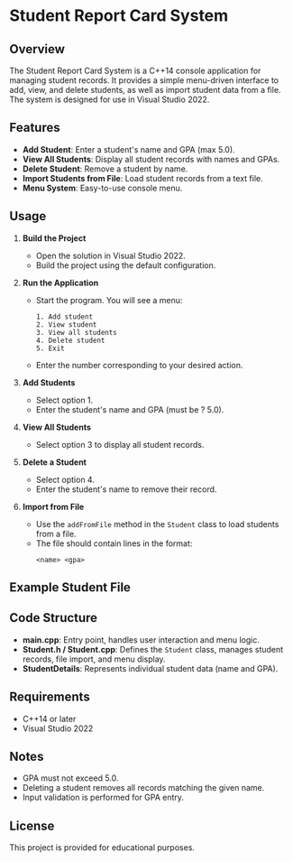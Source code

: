 # Student Report Card System

## Overview

The Student Report Card System is a C++14 console application for managing student records. It provides a simple menu-driven interface to add, view, and delete students, as well as import student data from a file. The system is designed for use in Visual Studio 2022.

## Features

- **Add Student**: Enter a student's name and GPA (max 5.0).
- **View All Students**: Display all student records with names and GPAs.
- **Delete Student**: Remove a student by name.
- **Import Students from File**: Load student records from a text file.
- **Menu System**: Easy-to-use console menu.

## Usage

1. **Build the Project**
   - Open the solution in Visual Studio 2022.
   - Build the project using the default configuration.

2. **Run the Application**
   - Start the program. You will see a menu:
     ```
     1. Add student
     2. View student
     3. View all students
     4. Delete student
     5. Exit
     ```
   - Enter the number corresponding to your desired action.

3. **Add Students**
   - Select option 1.
   - Enter the student's name and GPA (must be ? 5.0).

4. **View All Students**
   - Select option 3 to display all student records.

5. **Delete a Student**
   - Select option 4.
   - Enter the student's name to remove their record.

6. **Import from File**
   - Use the `addFromFile` method in the `Student` class to load students from a file.
   - The file should contain lines in the format:
     ```
     <name> <gpa>
     ```

## Example Student File

## Code Structure

- **main.cpp**: Entry point, handles user interaction and menu logic.
- **Student.h / Student.cpp**: Defines the `Student` class, manages student records, file import, and menu display.
- **StudentDetails**: Represents individual student data (name and GPA).

## Requirements

- C++14 or later
- Visual Studio 2022

## Notes

- GPA must not exceed 5.0.
- Deleting a student removes all records matching the given name.
- Input validation is performed for GPA entry.

## License

This project is provided for educational purposes.